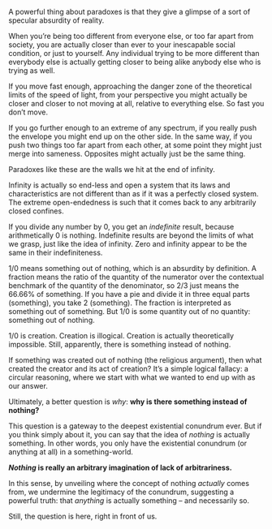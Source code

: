 A powerful thing about paradoxes is that they give a glimpse of a sort of specular absurdity of reality.

When you’re being too different from everyone else, or too far apart from society, you are actually closer than ever to your inescapable social condition, or just to yourself.
Any individual trying to be more different than everybody else is actually getting closer to being alike anybody else who is trying as well.

If you move fast enough, approaching the danger zone of the theoretical limits of the speed of light, from your perspective you might actually be closer and closer to not moving at all, relative to everything else.
So fast you don’t move.

If you go further enough to an extreme of any spectrum, if you really push the envelope you might end up on the other side.
In the same way, if you push two things too far apart from each other, at some point they might just merge into sameness.
Opposites might actually just be the same thing.

Paradoxes like these are the walls we hit at the end of infinity.

Infinity is actually so end-less and open a system that its laws and characteristics are not different than as if it was a perfectly closed system.
The extreme open-endedness is such that it comes back to any arbitrarily closed confines.

If you divide any number by 0, you get an *indefinite* result, because arithmetically 0 is nothing.
Indefinite results are beyond the limits of what we grasp, just like the idea of infinity.
Zero and infinity appear to be the same in their indefiniteness.

1/0 means something out of nothing, which is an absurdity by definition.
A fraction means the ratio of the quantity of the numerator over the contextual benchmark of the quantity of the denominator, so 2/3 just means the 66.66% of something.
If you have a pie and divide it in three equal parts (something), you take 2 (something).
The fraction is interpreted as something out of something. But 1/0 is some quantity out of no quantity: something out of nothing.

1/0 is creation.
Creation is illogical.
Creation is actually theoretically impossible.
Still, apparently, there is something instead of nothing.

If something was created out of nothing (the religious argument), then what created the creator and its act of creation?
It’s a simple logical fallacy: a circular reasoning, where we start with what we wanted to end up with as our answer.

Ultimately, a better question is *why*: **why is there something instead of nothing?**

This question is a gateway to the deepest existential conundrum ever.
But if you think simply about it, you can say that the idea of *nothing* is actually something.
In other words, you only have the existential conundrum (or anything at all) in a something-world.

***Nothing* is really an arbitrary imagination of lack of arbitrariness.**

In this sense, by unveiling where the concept of nothing *actually* comes from, we undermine the legitimacy of the conundrum, suggesting a powerful truth: that *anything* is actually something – and necessarily so.

Still, the question is here, right in front of us.
